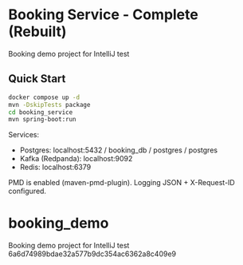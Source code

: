 # Booking Service - Complete (Rebuilt)

Booking demo project for IntelliJ test

## Quick Start
```bash
docker compose up -d
mvn -DskipTests package
cd booking_service
mvn spring-boot:run

```

Services:
- Postgres: localhost:5432 / booking_db / postgres / postgres
- Kafka (Redpanda): localhost:9092
- Redis: localhost:6379

PMD is enabled (maven-pmd-plugin). Logging JSON + X-Request-ID configured.

# booking_demo
Booking demo project for IntelliJ test
6a6d74989bdae32a577b9dc354ac6362a8c409e9
    